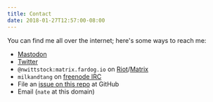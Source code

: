 ```yaml
---
title: Contact
date: 2018-01-27T12:57:00-08:00
---
```


You can find me all over the internet; here's some ways to reach me:

* [Mastodon][]
* [Twitter][]
* `@nwittstock:matrix.fardog.io` on [Riot][]/[Matrix][]
* `milkandtang` on [freenode IRC][freenode]
* File an [issue on this repo][issues] at GitHub
* Email (`nate` at this domain)

[mastodon]: https://social.coop/@fardog
[twitter]: https://twitter.com/milkandtang
[riot]: https://riot.im
[matrix]: https://matrix.org
[freenode]: https://freenode.net
[issues]: https://github.com/fardog/fardog.io/issues
